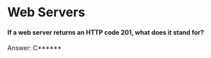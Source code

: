# Web Servers

#### If a web server returns an HTTP code 201, what does it stand for?

Answer: C\*\*\*\*\*\*
